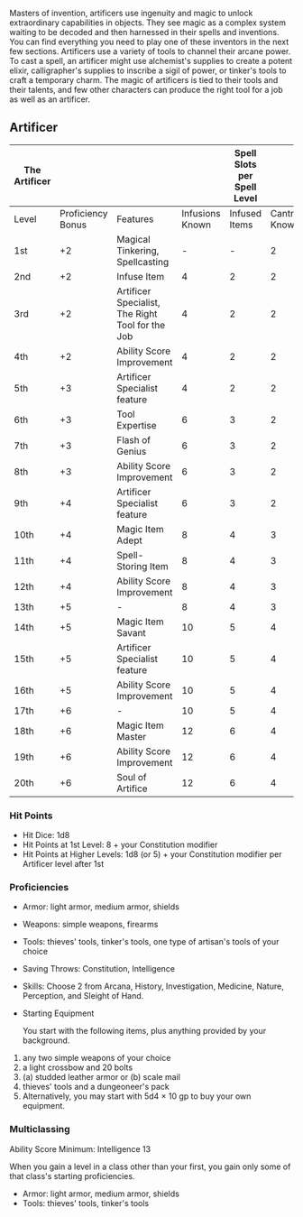 Masters of invention, artificers use ingenuity and magic to unlock extraordinary capabilities in objects. They see magic as a complex system waiting to be decoded and then harnessed in their spells and inventions. You can find everything you need to play one of these inventors in the next few sections. Artificers use a variety of tools to channel their arcane power. To cast a spell, an artificer might use alchemist's supplies to create a potent elixir, calligrapher's supplies to inscribe a sigil of power, or tinker's tools to craft a temporary charm. The magic of artificers is tied to their tools and their talents, and few other characters can produce the right tool for a job as well as an artificer.

## Artificer
| The Artificer |  |  |  | Spell Slots per Spell Level |  |  |  |  |  |  |  |
| --- | --- | --- | --- | --- | --- | --- | --- | --- | --- | --- | --- |
| Level | Proficiency Bonus | Features | Infusions Known | Infused Items | Cantrips Known | 1st | 2nd | 3rd | 4th | 5th |  |
| 1st | +2 | Magical Tinkering, Spellcasting | - | - | 2 | 2 | - | - | - | - |  |
| 2nd | +2 | Infuse Item | 4 | 2 | 2 | 2 | - | - | - | - |  |
| 3rd | +2 | Artificer Specialist, The Right Tool for the Job | 4 | 2 | 2 | 3 | - | - | - | - |  |
| 4th | +2 | Ability Score Improvement | 4 | 2 | 2 | 3 | - | - | - | - |  |
| 5th | +3 | Artificer Specialist feature | 4 | 2 | 2 | 4 | 2 | - | - | - |  |
| 6th | +3 | Tool Expertise | 6 | 3 | 2 | 4 | 2 | - | - | - |  |
| 7th | +3 | Flash of Genius | 6 | 3 | 2 | 4 | 3 | - | - | - |  |
| 8th | +3 | Ability Score Improvement | 6 | 3 | 2 | 4 | 3 | - | - | - |  |
| 9th | +4 | Artificer Specialist feature | 6 | 3 | 2 | 4 | 3 | 2 | - | - |  |
| 10th | +4 | Magic Item Adept | 8 | 4 | 3 | 4 | 3 | 2 | - | - |  |
| 11th | +4 | Spell-Storing Item | 8 | 4 | 3 | 4 | 3 | 3 | - | - |  |
| 12th | +4 | Ability Score Improvement | 8 | 4 | 3 | 4 | 3 | 3 | - | - |  |
| 13th | +5 | - | 8 | 4 | 3 | 4 | 3 | 3 | 1 | - |  |
| 14th | +5 | Magic Item Savant | 10 | 5 | 4 | 4 | 3 | 3 | 1 | - |  |
| 15th | +5 | Artificer Specialist feature | 10 | 5 | 4 | 4 | 3 | 3 | 2 | - |  |
| 16th | +5 | Ability Score Improvement | 10 | 5 | 4 | 4 | 3 | 3 | 2 | - |  |
| 17th | +6 | - | 10 | 5 | 4 | 4 | 3 | 3 | 3 | 1 |  |
| 18th | +6 | Magic Item Master | 12 | 6 | 4 | 4 | 3 | 3 | 3 | 1 |  |
| 19th | +6 | Ability Score Improvement | 12 | 6 | 4 | 4 | 3 | 3 | 3 | 2 |  |
| 20th | +6 | Soul of Artifice | 12 | 6 | 4 | 4 | 3 | 3 | 3 | 2 |  |
### Hit Points
- Hit Dice: 1d8
- Hit Points at 1st Level: 8 + your Constitution modifier
- Hit Points at Higher Levels: 1d8 (or 5) + your Constitution modifier per Artificer level after 1st
### Proficiencies
- Armor: light armor, medium armor, shields
- Weapons: simple weapons, firearms
- Tools: thieves' tools, tinker's tools, one type of artisan's tools of your choice
- Saving Throws: Constitution, Intelligence
- Skills: Choose 2 from Arcana, History, Investigation, Medicine, Nature, Perception, and Sleight of Hand.
- Starting Equipment

    You start with the following items, plus anything provided by your background.

1. any two simple weapons of your choice
2. a light crossbow and 20 bolts
3. (a) studded leather armor or (b) scale mail
4. thieves' tools and a dungeoneer's pack
5. Alternatively, you may start with 5d4 × 10 gp to buy your own equipment.

### Multiclassing
Ability Score Minimum: Intelligence 13

When you gain a level in a class other than your first, you gain only some of that class's starting proficiencies.
- Armor: light armor, medium armor, shields
- Tools: thieves' tools, tinker's tools